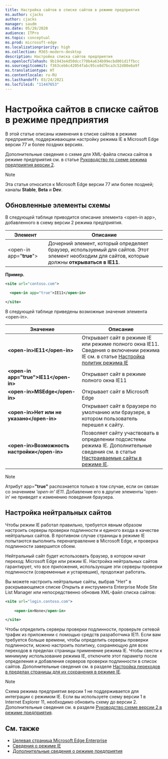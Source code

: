 ```yaml
---
title: Настройка сайтов в списке сайтов в режиме предприятия
ms.author: cjacks
author: cjacks
manager: saudm
ms.date: 05/28/2020
audience: ITPro
ms.topic: conceptual
ms.prod: microsoft-edge
ms.localizationpriority: high
ms.collection: M365-modern-desktop
description: Настройка списка сайтов предприятия
ms.openlocfilehash: 9b1943e4d50dcc770b4a634b99ecbd001d1ffbcc
ms.sourcegitcommit: f363ceb6c42054fabc95ce8d7bca3c52d80e6a9f
ms.translationtype: HT
ms.contentlocale: ru-RU
ms.lasthandoff: 03/24/2021
ms.locfileid: "11447653"
---
```

# <a name="configure-sites-on-the-enterprise-mode-site-list"></a>Настройка сайтов в списке сайтов в режиме предприятия

В этой статье описаны изменения в списке сайтов в режиме предприятия, поддерживающем настройку режима IE в Microsoft Edge версии 77 и более поздних версиях.

Дополнительные сведения о схеме для XML-файла списка сайтов в режиме предприятия см. в статье [Руководство по схеме режима предприятия версии 2](/internet-explorer/ie11-deploy-guide/enterprise-mode-schema-version-2-guidance).

> [!NOTE]
> Эта статья относится к Microsoft Edge версии 77 или более поздней; каналы **Stable**, **Beta** и **Dev**.

## <a name="updated-schema-elements"></a>Обновленные элементы схемы

В следующей таблице приводится описание элемента \<open-in app\>, добавленного в схему версии 2 режима предприятия.

| **Элемент** | **Описание** |
| --- | --- |
| \<open-in app="**true**"\> | Дочерний элемент, который определяет браузер, используемый для сайтов. Этот элемент необходим для сайтов, которые должны **открываться в IE11**.|

**Пример.**

``` xml
<site url="contoso.com">

  <open-in app="true">IE11</open-in>

</site>
```

В следующей таблице приведены возможные значения элемента \<open-in\>.

| **Значение** | **Описание** |
| --- | --- |
| **\<open-in\>IE11\</open-in\>** | Открывает сайт в режиме IE или режиме полного окна IE11. Сведения о включении режима IE см. в статье [Настройка политик режима IE](./edge-ie-mode-policies.md)|
| **\<open-in app="**true**"\>IE11\</open-in\>** | Открывает сайт в режиме полного окна IE11 |
| **\<open-in\>MSEdge\</open-in\>** | Открывает сайт в Microsoft Edge |
| **\<open-in\>Нет или не указано\</open-in\>** | Открывает сайт в браузере по умолчанию или браузере, в котором пользователь перешел к сайту. |
|**\<open-in\>Возможность настройки\</open-in\>** | Позволяет сайту участвовать в определении подсистемы режима IE. Дополнительные сведения см. в статье [Настраиваемые сайты в режиме IE](edge-learnmore-configurable-sites-ie-mode.md).  |

>[!NOTE]
> Атрибут app=**"true"** распознается только в том случае, если он связан со значением _'open-in' IE11_. Добавление его в другие элементы 'open-in' не приведет к изменению поведения браузера.   

## <a name="configure-neutral-sites"></a>Настройка нейтральных сайтов

Чтобы режим IE работал правильно, требуется явным образом настроить серверы проверки подлинности и единого входа в качестве нейтральных сайтов. В противном случае страницы в режиме IE попытаются выполнить перенаправление в Microsoft Edge, и проверка подлинности завершится сбоем.

Нейтральный сайт будет использовать браузер, в котором начат переход: Microsoft Edge или режим IE. Настройка нейтральных сайтов гарантирует, что все приложения, использующие эти серверы проверки подлинности (современные и устаревшие), продолжат работать.

Вы можете настроить нейтральные сайты, выбрав "Нет" в раскрывающемся списке *Открыть в* инструмента Enterprise Mode Site List Manager или непосредственно обновив XML-файл списка сайтов:

``` xml
<site url="login.contoso.com">
   
    <open-in>None</open-in>

</site>
```

Чтобы определить серверы проверки подлинности, проверьте сетевой трафик из приложении с помощью средств разработчика IE11. Если вам требуется больше времени, чтобы определить серверы проверки подлинности, можно настроить политику, сохраняющую для всех переходов в пределах страницы применение режима IE. Чтобы свести к минимуму использование режима IE, отключите этот параметр после определения и добавления серверов проверки подлинности в список сайтов. Дополнительные сведения см. в разделе [Настройка переходов в пределах страницы для их сохранения в режиме IE](./microsoft-edge-policies.md#internetexplorerintegrationsiteredirect).

>[!NOTE]
   >Схема режима предприятия версии 1 не поддерживается для интеграции с режимом IE. Если вы используете схему версии 1 в Internet Explorer 11, необходимо обновить схему до версии 2. Дополнительные сведения см. в разделе [Руководство схеме версии 2 в режиме предприятия](/internet-explorer/ie11-deploy-guide/enterprise-mode-schema-version-2-guidance).

## <a name="see-also"></a>См. также

- [Целевая страница Microsoft Edge Enterprise](https://aka.ms/EdgeEnterprise)
- [Сведения о режиме IE](./edge-ie-mode.md)
- [Дополнительные сведения о режиме предприятия](/internet-explorer/ie11-deploy-guide/enterprise-mode-overview-for-ie11)